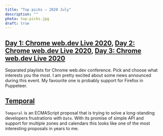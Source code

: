 ```yaml
---
title: "Top picks — 2020 July"
description: ""
photo: top-picks.jpg
draft: true
---
```


## [Day 1: Chrome web.dev Live 2020](https://www.youtube.com/playlist?list=PLNYkxOF6rcIDC0-BiwSL52yQ0n9rNozaF), [Day 2: Chrome web.dev Live 2020](https://www.youtube.com/playlist?list=PLNYkxOF6rcIBhuGsbO6t8-OBE5-fVPe7K), [Day 3: Chrome web.dev Live 2020](https://www.youtube.com/playlist?list=PLNYkxOF6rcIDJHOcBzho38p6WTn3vESvQ)

Separated playlists for Chrome web.dev conference. Pick and choose what interests you the most. I am pretty excited about some news announced during this event. My favourite one is probably support for Firefox in Puppeteer.

## [Temporal](https://tc39.es/proposal-temporal/docs/index.html)

`Temporal` is an ECMAScript proposal that is trying to solve a long-standing developers frustrations with `Date`. With its promise of simple API and support for multiple zones and calendars this looks like one of the most interesting proposals in years to me. 
